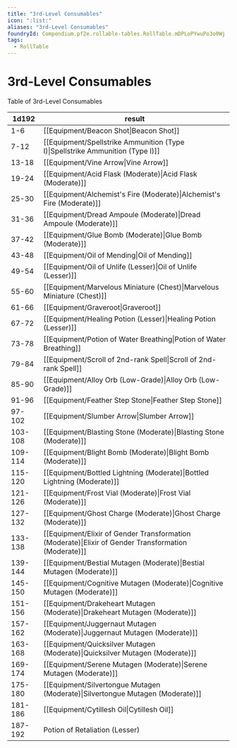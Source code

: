 ```yaml
---
title: "3rd-Level Consumables"
icon: ":list:"
aliases: "3rd-Level Consumables"
foundryId: Compendium.pf2e.rollable-tables.RollTable.mDPLoPYwuPo3o0Wj
tags:
  - RollTable
---
```


# 3rd-Level Consumables
<p>Table of 3rd-Level Consumables</p>

| 1d192 | result |
|------|--------|
| 1-6 | [[Equipment/Beacon Shot\|Beacon Shot]] |
| 7-12 | [[Equipment/Spellstrike Ammunition (Type I)\|Spellstrike Ammunition (Type I)]] |
| 13-18 | [[Equipment/Vine Arrow\|Vine Arrow]] |
| 19-24 | [[Equipment/Acid Flask (Moderate)\|Acid Flask (Moderate)]] |
| 25-30 | [[Equipment/Alchemist's Fire (Moderate)\|Alchemist's Fire (Moderate)]] |
| 31-36 | [[Equipment/Dread Ampoule (Moderate)\|Dread Ampoule (Moderate)]] |
| 37-42 | [[Equipment/Glue Bomb (Moderate)\|Glue Bomb (Moderate)]] |
| 43-48 | [[Equipment/Oil of Mending\|Oil of Mending]] |
| 49-54 | [[Equipment/Oil of Unlife (Lesser)\|Oil of Unlife (Lesser)]] |
| 55-60 | [[Equipment/Marvelous Miniature (Chest)\|Marvelous Miniature (Chest)]] |
| 61-66 | [[Equipment/Graveroot\|Graveroot]] |
| 67-72 | [[Equipment/Healing Potion (Lesser)\|Healing Potion (Lesser)]] |
| 73-78 | [[Equipment/Potion of Water Breathing\|Potion of Water Breathing]] |
| 79-84 | [[Equipment/Scroll of 2nd-rank Spell\|Scroll of 2nd-rank Spell]] |
| 85-90 | [[Equipment/Alloy Orb (Low-Grade)\|Alloy Orb (Low-Grade)]] |
| 91-96 | [[Equipment/Feather Step Stone\|Feather Step Stone]] |
| 97-102 | [[Equipment/Slumber Arrow\|Slumber Arrow]] |
| 103-108 | [[Equipment/Blasting Stone (Moderate)\|Blasting Stone (Moderate)]] |
| 109-114 | [[Equipment/Blight Bomb (Moderate)\|Blight Bomb (Moderate)]] |
| 115-120 | [[Equipment/Bottled Lightning (Moderate)\|Bottled Lightning (Moderate)]] |
| 121-126 | [[Equipment/Frost Vial (Moderate)\|Frost Vial (Moderate)]] |
| 127-132 | [[Equipment/Ghost Charge (Moderate)\|Ghost Charge (Moderate)]] |
| 133-138 | [[Equipment/Elixir of Gender Transformation (Moderate)\|Elixir of Gender Transformation (Moderate)]] |
| 139-144 | [[Equipment/Bestial Mutagen (Moderate)\|Bestial Mutagen (Moderate)]] |
| 145-150 | [[Equipment/Cognitive Mutagen (Moderate)\|Cognitive Mutagen (Moderate)]] |
| 151-156 | [[Equipment/Drakeheart Mutagen (Moderate)\|Drakeheart Mutagen (Moderate)]] |
| 157-162 | [[Equipment/Juggernaut Mutagen (Moderate)\|Juggernaut Mutagen (Moderate)]] |
| 163-168 | [[Equipment/Quicksilver Mutagen (Moderate)\|Quicksilver Mutagen (Moderate)]] |
| 169-174 | [[Equipment/Serene Mutagen (Moderate)\|Serene Mutagen (Moderate)]] |
| 175-180 | [[Equipment/Silvertongue Mutagen (Moderate)\|Silvertongue Mutagen (Moderate)]] |
| 181-186 | [[Equipment/Cytillesh Oil\|Cytillesh Oil]] |
| 187-192 | Potion of Retaliation (Lesser) |
